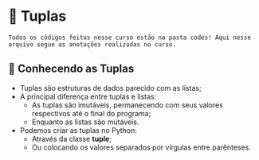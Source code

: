 # 📖 Tuplas

``Todos os códigos feitos nesse curso estão na pasta codes! Aqui nesse arquivo segue as anotações realizadas no curso.``

## 📝 Conhecendo as Tuplas

- Tuplas são estruturas de dados parecido com as listas;
- A principal diferença entre tuplas e listas:   
  - As tuplas são imutáveis, permanecendo com seus valores respectivos até o final do programa;
  - Enquanto as listas são mutáveis.
- Podemos criar as tuplas no Python:
  - Através da classe **tuple**;
  - Ou colocando os valores separados por vírgulas entre parênteses.